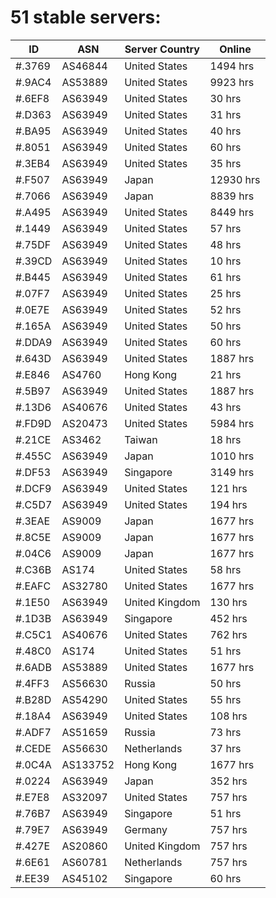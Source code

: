# 51 stable servers:

| ID | ASN | Server Country | Online |
| ------ | ------ | ------ | ------ |
| #.3769 | AS46844 | United States | 1494 hrs |
| #.9AC4 | AS53889 | United States | 9923 hrs |
| #.6EF8 | AS63949 | United States | 30 hrs |
| #.D363 | AS63949 | United States | 31 hrs |
| #.BA95 | AS63949 | United States | 40 hrs |
| #.8051 | AS63949 | United States | 60 hrs |
| #.3EB4 | AS63949 | United States | 35 hrs |
| #.F507 | AS63949 | Japan | 12930 hrs |
| #.7066 | AS63949 | Japan | 8839 hrs |
| #.A495 | AS63949 | United States | 8449 hrs |
| #.1449 | AS63949 | United States | 57 hrs |
| #.75DF | AS63949 | United States | 48 hrs |
| #.39CD | AS63949 | United States | 10 hrs |
| #.B445 | AS63949 | United States | 61 hrs |
| #.07F7 | AS63949 | United States | 25 hrs |
| #.0E7E | AS63949 | United States | 52 hrs |
| #.165A | AS63949 | United States | 50 hrs |
| #.DDA9 | AS63949 | United States | 60 hrs |
| #.643D | AS63949 | United States | 1887 hrs |
| #.E846 | AS4760 | Hong Kong | 21 hrs |
| #.5B97 | AS63949 | United States | 1887 hrs |
| #.13D6 | AS40676 | United States | 43 hrs |
| #.FD9D | AS20473 | United States | 5984 hrs |
| #.21CE | AS3462 | Taiwan | 18 hrs |
| #.455C | AS63949 | Japan | 1010 hrs |
| #.DF53 | AS63949 | Singapore | 3149 hrs |
| #.DCF9 | AS63949 | United States | 121 hrs |
| #.C5D7 | AS63949 | United States | 194 hrs |
| #.3EAE | AS9009 | Japan | 1677 hrs |
| #.8C5E | AS9009 | Japan | 1677 hrs |
| #.04C6 | AS9009 | Japan | 1677 hrs |
| #.C36B | AS174 | United States | 58 hrs |
| #.EAFC | AS32780 | United States | 1677 hrs |
| #.1E50 | AS63949 | United Kingdom | 130 hrs |
| #.1D3B | AS63949 | Singapore | 452 hrs |
| #.C5C1 | AS40676 | United States | 762 hrs |
| #.48C0 | AS174 | United States | 51 hrs |
| #.6ADB | AS53889 | United States | 1677 hrs |
| #.4FF3 | AS56630 | Russia | 50 hrs |
| #.B28D | AS54290 | United States | 55 hrs |
| #.18A4 | AS63949 | United States | 108 hrs |
| #.ADF7 | AS51659 | Russia | 73 hrs |
| #.CEDE | AS56630 | Netherlands | 37 hrs |
| #.0C4A | AS133752 | Hong Kong | 1677 hrs |
| #.0224 | AS63949 | Japan | 352 hrs |
| #.E7E8 | AS32097 | United States | 757 hrs |
| #.76B7 | AS63949 | Singapore | 51 hrs |
| #.79E7 | AS63949 | Germany | 757 hrs |
| #.427E | AS20860 | United Kingdom | 757 hrs |
| #.6E61 | AS60781 | Netherlands | 757 hrs |
| #.EE39 | AS45102 | Singapore | 60 hrs |

